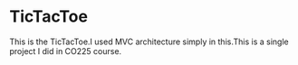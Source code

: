 # TicTacToe

This is the TicTacToe.I used MVC architecture simply in this.This is a single project I did in CO225 course.
